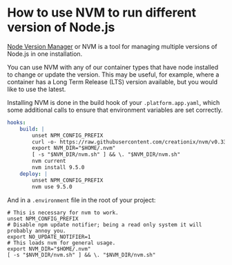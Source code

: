 
# How to use NVM to run different version of Node.js

[Node Version Manager](https://github.com/creationix/nvm) or NVM is a tool for managing multiple versions of Node.js in one installation. 

You can use NVM with any of our container types that have node installed to change or update the version. This may be useful, for example, where a container has a Long Term Release (LTS) version available, but you would like to use the latest.

Installing NVM is done in the build hook of your `.platform.app.yaml`, which some additional calls to ensure that environment variables are set correctly.

```yaml
hooks:
    build: |
        unset NPM_CONFIG_PREFIX
        curl -o- https://raw.githubusercontent.com/creationix/nvm/v0.33.8/install.sh | dash
        export NVM_DIR="$HOME/.nvm"
        [ -s "$NVM_DIR/nvm.sh" ] && \. "$NVM_DIR/nvm.sh"
        nvm current
        nvm install 9.5.0
    deploy: |
        unset NPM_CONFIG_PREFIX
        nvm use 9.5.0
 ```
   
And in a `.environment` file in the root of your project:
 
``` 
# This is necessary for nvm to work.
unset NPM_CONFIG_PREFIX
# Disable npm update notifier; being a read only system it will probably annoy you.
export NO_UPDATE_NOTIFIER=1
# This loads nvm for general usage.
export NVM_DIR="$HOME/.nvm"
[ -s "$NVM_DIR/nvm.sh" ] && \. "$NVM_DIR/nvm.sh"
```
